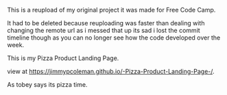 This is a reupload of my original project it was made for Free Code Camp.

It had to be deleted because reuploading was faster than dealing with changing the remote url as i messed that up its sad i lost the commit timeline though as you can no longer see how the code developed over the week.

This is my Pizza Product Landing Page.

view at https://jimmypcoleman.github.io/-Pizza-Product-Landing-Page-/. 

As tobey says its pizza time.
